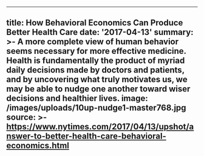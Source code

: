 ---
title: How Behavioral Economics Can Produce Better Health Care
date: '2017-04-13'
summary: >-
  A more complete view of human behavior seems necessary for more effective
  medicine. Health is fundamentally the product of myriad daily decisions made
  by doctors and patients, and by uncovering what truly motivates us, we may be
  able to nudge one another toward wiser decisions and healthier lives.
image: /images/uploads/10up-nudge1-master768.jpg
source: >-
  https://www.nytimes.com/2017/04/13/upshot/answer-to-better-health-care-behavioral-economics.html
----

